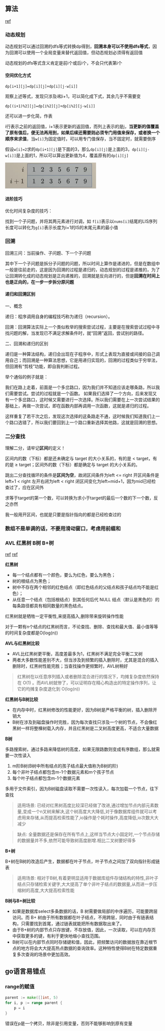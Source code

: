 ## 算法

[ref](https://space.bilibili.com/206214)

### 动态规划

动态规划可以通过回溯的dfs等式转换dp得到，**回溯本身可以不使用dfs等式**，因为回溯可以使用一个全局变量来替代返回值，但动态规划必须得有返回值

动态规划的dfs等式含义肯定是前i个或后i个，不会只代表第i个

#### 空间优化方式

```
dp[i+1][j]=dp[i][j]+dp[i][j-w[i]]
```

观察上述等式，发现只涉及i和i+1，可以简化成下式，其余几乎不需要变

```
dp[(i+1)%2][j]=dp[i%2][j]+dp[i%2][j-w[i]]
```

还可以进一步化简，作表

i行表示之前的返回值，i+1表示更新的返回值，而列上表示的是j，**当更新的值覆盖了原有值后，便无法再用到，如果后续还需要则必须专门用值来保存，或者换一个顺序来求值**，当`w[i]`为固定值时，可以用专门值保存，当不固定时，就需要倒序

假设`w[i]=2`求的`dp[i+1][j]`是下面的3，那么`dp[i][j]`是上面的3，`dp[i][j-w[i]]`是上面的1，所以可以算出更新值为4，覆盖原有的`dp[i][j]`

![](pic/dp.png)

#### 进阶技巧

优化时间复杂度的技巧：

找到一个子问题，并将其两元素进行对调，如
`f[i]`表示以`nums[i]`结尾的LIS序列长度可以转化为`g[i]`表示长度为i+1的IS的末尾元素的最小值

### 回溯

回溯三问：当前操作、子问题、下一个子问题

其中下一个子问题是拆分子问题的问题，所以时间上算作是递进的，但是在数组中一般是往前走的，这是因为回溯的过程是递归的，动态规划的过程是递推的，为了让回溯转化成的动态规划是正向递推的，回溯就是反向进行的，但是**回溯在时间上也是正向的，在一步一步拆分原问题**

#### 递归和回溯区别

一、概念

递归：程序调用自身的编程技巧称为递归（recursion）。

回溯：回溯算法实际上一个类似枚举的搜索尝试过程，主要是在搜索尝试过程中寻找问题的解，当发现已不满足求解条件时，就“回溯”返回，尝试别的路径。

二、回溯和递归的区别

递归是一种算法结构，递归会出现在子程序中，形式上表现为直接或间接的自己调用自己；而回溯是一种算法思想，它是用递归实现的，回溯的过程类似于穷举法，但回溯有“剪枝”功能，即自我判断过程。

举个通俗的例子就是：

我们在路上走着，前面是一个多岔路口，因为我们并不知道应该走哪条路，所以我们需要尝试。尝试的过程就是一个函数。
如果我们选择了一个方向，后来发现又有一个多岔路口，这时候又需要进行一次选择。所以我们需要在上一次尝试结果的基础上，再做一次尝试，即在函数内部再调用一次函数，这就是递归的过程。

这样重复了若干次之后，发现这次选择的这条路走不通，这时候我们知道我们上一个路口选错了，所以我们要回到上一个路口重新选择其他路，这就是回溯的思想。

### 二分查找

理解二分，请牢记**区间**的定义！

区间内的数（下标）都是还未确定与 target 的大小关系的，有的是 < target，有的是 ≥ target；区间外的数（下标）都是确定与 target 的大小关系的。

跳出二分查找循环的条件是**区间为空**，故闭区间条件为left <= right 开区间条件是left+1 < right 左开右闭为left < right
闭区间变化为left=mid+1，因为mid已经检查过了，应在区间外

求等于target的第一个数，可以转换为求小于target的最后一个数的下一个数，反之亦然

我一般用开区间，也就是只要是指针指向的都是已经检查过的

### 数组不是单调的话，不要用滑动窗口，考虑用前缀和

### AVL 红黑树 B树 B+树

[ref](https://zhuanlan.zhihu.com/p/602681852)
[ref](https://zhuanlan.zhihu.com/p/93369069)

**红黑树**

- 每一个结点都有一个颜色，要么为红色，要么为黑色；
- 树的根结点为黑色；
- 树中不存在两个相邻的红色结点（即红色结点的父结点和孩子结点均不能是红色）；
- 从任意一个结点（包括根结点）到其任何后代 NULL 结点（默认是黑色的）的每条路径都具有相同数量的黑色结点。

红黑树就是牺牲一定平衡性,来提高插入,删除带来旋转操作性能

对于一颗有n个结点的红黑树而言，不论查找、删除、查找和最大值、最小值等等的时间复杂度都是O(log(n))

**AVL与红黑树比较**

- AVL比红黑树更平衡，高度差最多为1，红黑树不满足完全平衡二叉树
- 两者大多数性能差别不大，但当涉及到频繁的插入删除时，尤其是混合的插入删除时，红黑树性能完胜；当查找操作更频繁时，AVL树稍好

>红黑树在以任意序列插入或者删除混合进行的情况下，均摊复杂度依然保持在 O(1) 。而AVL树就惨了，可以证明存在精心构造出的特定操作序列，让它的均摊复杂度退化到 O(log(n))

**红黑树与B树比较**

- 在内存中时，红黑树修改的性能更好，因为B树是严格平衡的树，插入删除开销大
- B树在涉及到磁盘操作时完胜，因为每次查找只涉及一个树的节点，不会像红黑树一样将整棵树载入内存，并且红黑树是二叉树高度更高，不适合大量数据

**B树**

多路搜索树，通过多路来降低树的高度，如果无限路数则变成有序数组，那么就需要一次性读入

1. m阶B树(B树中所有结点的孩子结点最大值称为B树的阶)
2. 每个非叶子结点都包含m-1个数据元素和m个孩子节点
3. 每个叶子结点都包含m-1个数据元素

多用于文件索引，因为B树磁盘读取不需要一次性读入，每次加载一个节点，往下查找

>适用场景:
已经对红黑树高度比较深已经做了改进,通过增加节点内部元素数量,变成一个n叉树来解决,这个树高度大大降低,对于像数据库组件就可以考虑用来存储,从而提高检索性能了,io操作是个耗时操作,高度降低,io次数大大减少

>缺点:
全量数据还是保存在所有节点上,这样当节点大小固定时,一个节点存储的数据量并不多,依然可能导致树高度剧增.相比二叉树要好得多

**B+树**

B+树在B树的改造后产生，数据都在叶子节点，叶子节点之间加了双向指针形成链表

>适用场景:
相对于B树,有着更明显适用于数据库组件存储结构的特性,非叶子结点只存储检索关键字,大大提高了单个非叶子结点的数据量,从而进一步压缩树的高度,大大提高检索性能

**B树与B+树比较**

- 如果是数据库select多条数据的话，B 树需要做局部的中序遍历，可能要跨层访问。而 B+ 树由于所有数据都在叶子结点，不用跨层，同时由于有链表结构，只需要找到首尾，通过链表就能把所有数据取出来了。
- 由于B+树的内部节点只存放键，不存放值，因此，一次读取，可以在内存页中获取更多的键，有利于更快地缩小查找范围。
- B树可以在内部节点同时存储键和值，因此，把频繁访问的数据放在靠近根节点的地方将会大大提高热点数据的查询效率。这种特性使得B树在特定数据重复多次查询的场景中更加高效。


## go语言易错点

### range的赋值

```go
parent := make([]int, 5)
for i, p := range parent {
    p = i
}
```

错误在p是一个拷贝，除非是引用变量，否则不能够影响到原有变量
